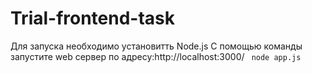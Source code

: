 # Trial-frontend-task
Для запуска необходимо установитть Node.js
С помощью команды запустите web сервер по адресу:http://localhost:3000/
<code>
  node app.js
</code>
